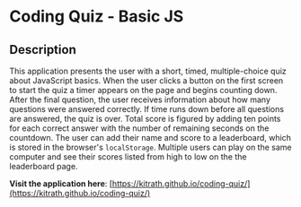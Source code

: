 # Coding Quiz - Basic JS
## Description
This application presents the user with a short, timed, multiple-choice quiz about JavaScript basics.  When the user clicks a button on the first screen to start the quiz a timer appears on the page and begins counting down.  After the final question, the user receives information about how many questions were answered correctly. If time runs down before all questions are answered, the quiz is over. Total score is figured by adding ten points for each correct answer with the number of remaining seconds on the countdown.  The user can add their name and score to a leaderboard, which is stored in the browser's `localStorage`.  Multiple users can play on the same computer and see their scores listed from high to low on the the leaderboard page.

**Visit the application here**: [https://kitrath.github.io/coding-quiz/](https://kitrath.github.io/coding-quiz/)
